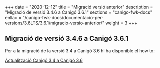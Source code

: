 +++
date        = "2020-12-12"
title       = "Migració versió anterior"
description = "Migració de versió 3.4.6 a Canigó 3.6.1"
sections    = "canigo-fwk-docs"
enllac		= "/canigo-fwk-docs/documentacio-per-versions/3.6LTS/3.6.1/migracio-versio-anterior/"
weight		= 3
+++

## Migració de versió 3.4.6 a Canigó 3.6.1

Per a la migració de la versió 3.4 a Canigó 3.6 hi ha disponible el how to:

[Actualització Canigó 3.4 a Canigó 3.6](/howtos/2021-10-Howto-Actualitzacio_Canigo3_4_Canigo3_6/)